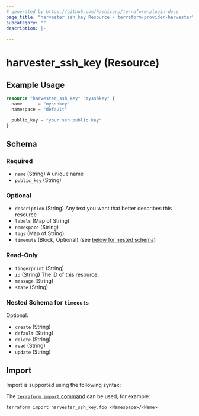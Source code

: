 ```yaml
---
# generated by https://github.com/hashicorp/terraform-plugin-docs
page_title: "harvester_ssh_key Resource - terraform-provider-harvester"
subcategory: ""
description: |-
  
---
```


# harvester_ssh_key (Resource)



## Example Usage

```terraform
resource "harvester_ssh_key" "mysshkey" {
  name      = "mysshkey"
  namespace = "default"

  public_key = "your ssh public key"
}
```

<!-- schema generated by tfplugindocs -->
## Schema

### Required

- `name` (String) A unique name
- `public_key` (String)

### Optional

- `description` (String) Any text you want that better describes this resource
- `labels` (Map of String)
- `namespace` (String)
- `tags` (Map of String)
- `timeouts` (Block, Optional) (see [below for nested schema](#nestedblock--timeouts))

### Read-Only

- `fingerprint` (String)
- `id` (String) The ID of this resource.
- `message` (String)
- `state` (String)

<a id="nestedblock--timeouts"></a>
### Nested Schema for `timeouts`

Optional:

- `create` (String)
- `default` (String)
- `delete` (String)
- `read` (String)
- `update` (String)

## Import

Import is supported using the following syntax:

The [`terraform import` command](https://developer.hashicorp.com/terraform/cli/commands/import) can be used, for example:

```shell
terraform import harvester_ssh_key.foo <Namespace>/<Name>
```
